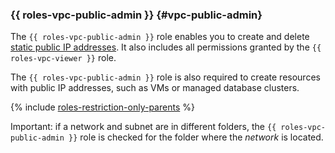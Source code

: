 ### {{ roles-vpc-public-admin }} {#vpc-public-admin}

The `{{ roles-vpc-public-admin }}` role enables you to create and delete [static public IP addresses](../vpc/concepts/address.md). It also includes all permissions granted by the `{{ roles-vpc-viewer }}` role.

The `{{ roles-vpc-public-admin }}` role is also required to create resources with public IP addresses, such as VMs or managed database clusters.

{% include [roles-restriction-only-parents](iam/roles-restriction-only-parents.md) %}

Important: if a network and subnet are in different folders, the `{{ roles-vpc-public-admin }}` role is checked for the folder where the _network_ is located.
